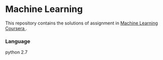 # Machine Learning
This repository contains the solutions of assignment in [Machine Learning  Coursera ](https://www.coursera.org/specializations/machine-learning).

### Language
python 2.7

